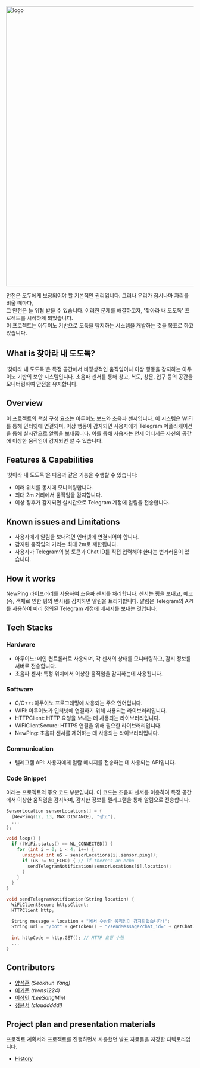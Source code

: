 <picture>
   <img width="750" alt="logo" src="https://github.com/2023-CLASS-2-Creative-ENG-Design/10th-Team/assets/95516455/9f07127e-9b34-47e1-aadd-482eba870cdb">
</picture>

안전은 모두에게 보장되어야 할 기본적인 권리입니다. 그러나 우리가 잠시나마 자리를 비울 때마다,  
그 안전은 늘 위협 받을 수 있습니다. 이러한 문제를 해결하고자, '찾아라 내 도도독' 프로젝트를 시작하게 되었습니다.  
이 프로젝트는 아두이노 기반으로 도둑을 탐지하는 시스템을 개발하는 것을 목표로 하고 있습니다.

## What is 찾아라 내 도도독?

'찾아라 내 도도독'은 특정 공간에서 비정상적인 움직임이나 이상 행동을 감지하는 아두이노 기반의 보안 시스템입니다. 초음파 센서를 통해 창고, 복도, 창문, 입구 등의 공간을 모니터링하여 안전을 유지합니다.

## Overview

이 프로젝트의 핵심 구성 요소는 아두이노 보드와 초음파 센서입니다. 이 시스템은 WiFi를 통해 인터넷에 연결되며, 이상 행동이 감지되면 사용자에게 Telegram 어플리케이션을 통해 실시간으로 알림을 보내줍니다. 이를 통해 사용자는 언제 어디서든 자신의 공간에 이상한 움직임이 감지되면 알 수 있습니다.

## Features & Capabilities

'찾아라 내 도도독'은 다음과 같은 기능을 수행할 수 있습니다: 
- 여러 위치를 동시에 모니터링합니다.
- 최대 2m 거리에서 움직임을 감지합니다.
- 이상 징후가 감지되면 실시간으로 Telegram 계정에 알림을 전송합니다.

## Known issues and Limitations

- 사용자에게 알림을 보내려면 인터넷에 연결되어야 합니다.
- 감지된 움직임의 거리는 최대 2m로 제한됩니다.
- 사용자가 Telegram의 봇 토큰과 Chat ID를 직접 입력해야 한다는 번거러움이 있습니다.

## How it works

NewPing 라이브러리를 사용하여 초음파 센서를 처리합니다. 센서는 핑을 보내고, 에코(즉, 객체로 인한 핑의 반사)를 감지하면 알림을 트리거합니다. 알림은 Telegram의 API를 사용하여 미리 정의된 Telegram 계정에 메시지를 보내는 것입니다.

## Tech Stacks

### Hardware

- 아두이노: 메인 컨트롤러로 사용되며, 각 센서의 상태를 모니터링하고, 감지 정보를 서버로 전송합니다.
- 초음파 센서: 특정 위치에서 이상한 움직임을 감지하는데 사용됩니다.

### Software

- C/C++: 아두이노 프로그래밍에 사용되는 주요 언어입니다.
- WiFi: 아두이노가 인터넷에 연결하기 위해 사용되는 라이브러리입니다.
- HTTPClient: HTTP 요청을 보내는 데 사용되는 라이브러리입니다.
- WiFiClientSecure: HTTPS 연결을 위해 필요한 라이브러리입니다.
- NewPing: 초음파 센서를 제어하는 데 사용되는 라이브러리입니다.

### Communication

- 텔레그램 API: 사용자에게 알람 메시지를 전송하는 데 사용되는 API입니다.

### Code Snippet

아래는 프로젝트의 주요 코드 부분입니다. 이 코드는 초음파 센서를 이용하여 특정 공간에서 이상한 움직임을 감지하며, 감지한 정보를 텔레그램을 통해 알림으로 전송합니다.

```C++
SensorLocation sensorLocations[] = {
  {NewPing(12, 13, MAX_DISTANCE), "창고"},
  ...
};

void loop() {
  if ((WiFi.status() == WL_CONNECTED)) {
    for (int i = 0; i < 4; i++) {
      unsigned int uS = sensorLocations[i].sensor.ping();
      if (uS != NO_ECHO) { // if there's an echo
        sendTelegramNotification(sensorLocations[i].location);
      }
    }
  }
}

void sendTelegramNotification(String location) {
  WiFiClientSecure httpsClient;
  HTTPClient http;

  String message = location + "에서 수상한 움직임이 감지되었습니다!";
  String url = "/bot" + getToken() + "/sendMessage?chat_id=" + getChatID() + "&text=" + message;
  
  int httpCode = http.GET(); // HTTP 요청 수행
  ...
}
```

## Contributors
- [양석훈](https://github.com/Seokhun-Yang) *(Seokhun Yang)* <br>
- [이기준](https://github.com/rlwns1224) *(rlwns1224)* <br>
- [이상민](https://github.com/sladkt) *(LeeSangMin)* <br>
- [정윤서](https://github.com/cloudddddl) *(cloudddddl)* <br>

## Project plan and presentation materials

프로젝트 계획서와 프로젝트를 진행하면서 사용했던 발표 자료들을 저장한 디렉토리입니다.

- [History](./history)
